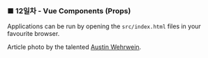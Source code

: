 <h3>■ 12일차 - Vue Components (Props)</h3>

Applications can be run by opening the `src/index.html` files in your favourite browser.

Article photo by the talented [Austin Wehrwein](https://unsplash.com/photos/bgt8qbaIgq8).
